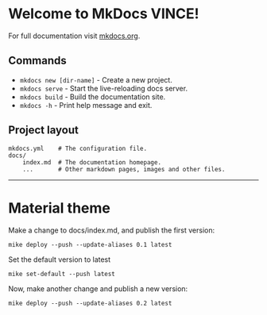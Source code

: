 # Welcome to MkDocs VINCE!

For full documentation visit [mkdocs.org](https://www.mkdocs.org).

## Commands

* `mkdocs new [dir-name]` - Create a new project.
* `mkdocs serve` - Start the live-reloading docs server.
* `mkdocs build` - Build the documentation site.
* `mkdocs -h` - Print help message and exit.

## Project layout

    mkdocs.yml    # The configuration file.
    docs/
        index.md  # The documentation homepage.
        ...       # Other markdown pages, images and other files.

---
# Material theme

Make a change to docs/index.md, and publish the first version:

```
mike deploy --push --update-aliases 0.1 latest
```

Set the default version to latest

```
mike set-default --push latest
```

Now, make another change and publish a new version:

```
mike deploy --push --update-aliases 0.2 latest
```

